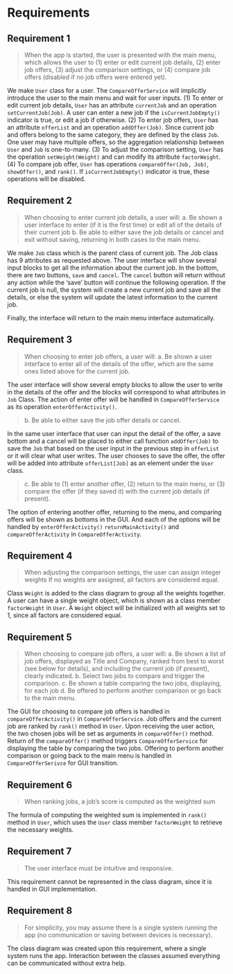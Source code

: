 # Requirements

## Requirement 1

> When the app is started, the user is presented with the main menu, which allows the user to (1) enter or edit current job details, (2) enter job offers, (3) adjust the comparison settings, or (4) compare job offers (disabled if no job offers were entered yet).

We make `User` class for a user. The `CompareOfferService` will implicitly introduce the user to the main menu and wait for user inputs. (1) To enter or edit current job details, `User` has an attribute `currentJob` and an operation `setCurrentJob(Job)`. A user can enter a new job if the `isCurrentJobEmpty()` indicator is true, or edit a job if otherwise. (2) To enter job offers, `User` has an attribute `offerList` and an operation `addOffer(Job)`. Since current job and offers belong to the same category, they are defined by the class `Job`. One user may have multiple offers, so the aggregation relationship between `User` and `Job` is one-to-many. (3) To adjust the comparison setting, `User` has the operation `setWeight(Weight)` and can modify its attribute `factorWeight`. (4) To compare job offer, `User` has operations `compareOffer(Job, Job)`, `showOffer()`, and `rank()`. If `isCurrentJobEmpty()` indicator is true, these operations will be disabled.

## Requirement 2

> When choosing to enter current job details, a user will: a. Be shown a user interface to enter (if it is the first time) or edit all of the details of their current job
> b. Be able to either save the job details or cancel and exit without saving, returning in both cases to the main menu.

We make `Job` class which is the parent class of current job. The Job class has 9 attributes as requested above. The user interface will show several input blocks to get all the information about the current job. In the bottom, there are two buttons, `save` and `cancel`. The `cancel` button will return without any action while the ‘save’ button will continue the following operation. If the current job is null, the system will create a new current job and save all the details, or else the system will update the latest information to the current job.

Finally, the interface will return to the main menu interface automatically.

## Requirement 3

> When choosing to enter job offers, a user will: a. Be shown a user interface to enter all of the details of the offer, which are the same ones listed above for the current job.

The user interface will show several empty blocks to allow the user to write in the details of the offer and the blocks will correspond to what attributes in `Job` Class. The action of enter offer will be handled in `CompareOfferService` as its operation `enterOfferActivity()`.

> b. Be able to either save the job offer details or cancel.

In the same user interface that user can input the detail of the offer, a save bottom and a cancel will be placed to either call function `addOffer(Job)` to save the `Job` that based on the user input in the previous step in `offerList` or it will clear what user writes.  The user chooses to save the offer, the offer will be added into attribute `offerList[Job]` as an element under the `User` class.

> c. Be able to (1) enter another offer, (2) return to the main menu, or (3) compare the offer (if they saved it) with the current job details (if present).

The option of entering another offer, returning to the menu, and comparing offers will be shown as bottoms in the GUI. And each of the options will be handled by `enterOfferActivity()` `returnMainActivity()` and `compareOfferActivity` in `CompareOfferActivity`.

## Requirement 4

> When adjusting the comparison settings, the user can assign integer weights
> If no weights are assigned, all factors are considered equal.

Class `Weight` is added to the class diagram to group all the weights together. A user can have a single weight object, which is shown as a class member `factorWeight` in `User`. A `Weight` object will be initialized with all weights set to 1, since all factors are considered equal.

## Requirement 5

> When choosing to compare job offers, a user will: a. Be shown a list of job offers, displayed as Title and Company, ranked from best to worst (see below for details), and including the current job (if present), clearly indicated.
> b. Select two jobs to compare and trigger the comparison.
> c. Be shown a table comparing the two jobs, displaying, for each job
> d. Be offered to perform another comparison or go back to the main menu.

The GUI for choosing to compare job offers is handled in `compareOfferActivity()` in `CompareOfferService`. Job offers and the current job are ranked by `rank()` method in `User`. Upon receiving the user action, the two chosen jobs will be set as arguments in `compareOffer()` method. Return of the `compareOffer()` method triggers `CompareOfferService` for displaying the table by comparing the two jobs. Offering to perform another comparison or going back to the main menu is handled in `CompareOfferSerivce` for GUI transition.

## Requirement 6

> When ranking jobs, a job’s score is computed as the weighted sum

The formula of computing the weighted sum is implemented in `rank()` method in `User`, which uses the `User` class member `factorWeight` to retrieve the necessary weights.

## Requirement 7

> The user interface must be intuitive and responsive.

This requirement cannot be represented in the class diagram, since it is handled in GUI implementation.

## Requirement 8

> For simplicity, you may assume there is a single system running the app (no communication or saving between devices is necessary).

The class diagram was created upon this requirement, where a single system runs the app. Interaction between the classes assumed everything can be communicated without extra help.